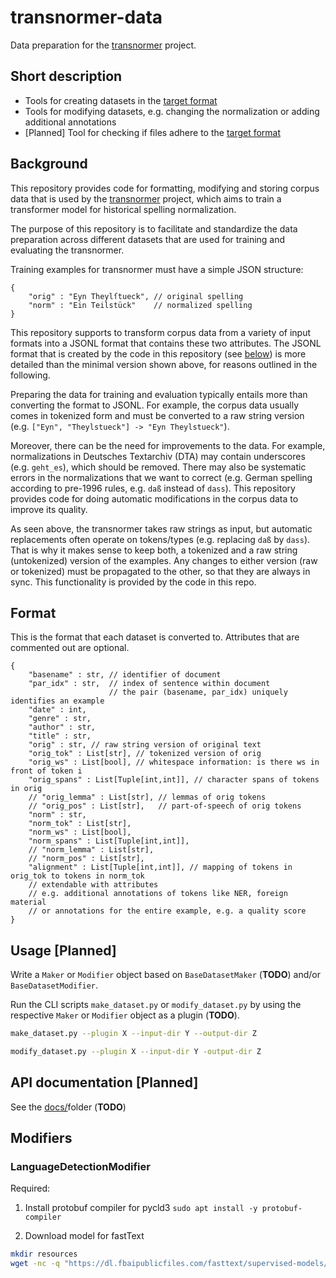 # transnormer-data

Data preparation for the [transnormer](https://github.com/ybracke/transnormer) project. 

## Short description

* Tools for creating datasets in the [target format](#Format)
* Tools for modifying datasets, e.g. changing the normalization or adding additional annotations  
* [Planned] Tool for checking if files adhere to the [target format](#Format)

## Background

This repository provides code for formatting, modifying and storing corpus data that is used by the [transnormer](https://github.com/ybracke/transnormer) project, which aims to train a transformer model for historical spelling normalization.

The purpose of this repository is to facilitate and standardize the data preparation across different datasets that are used for training and evaluating the transnormer.

Training examples for transnormer must have a simple JSON structure: 
```jsonc
{
    "orig" : "Eyn Theylſtueck", // original spelling
    "norm" : "Ein Teilstück"    // normalized spelling
}
```
This repository supports to transform corpus data from a variety of input formats into a JSONL format that contains these two attributes. The JSONL format that is created by the code in this repository (see [below](#Format)) is more detailed than the minimal version shown above, for reasons outlined in the following. 

Preparing the data for training and evaluation typically entails more than converting the format to JSONL. For example, the corpus data usually comes in tokenized form and must be converted to a raw string version (e.g. `["Eyn", "Theylstueck"] -> "Eyn Theylstueck"`). 

Moreover, there can be the need for improvements to the data. For example, normalizations in Deutsches Textarchiv (DTA) may contain underscores (e.g. `geht_es`), which should be removed. There may also be systematic errors in the normalizations that we want to correct (e.g. German spelling according to pre-1996 rules, e.g. `daß` instead of `dass`). This repository provides code for doing automatic modifications in the corpus data to improve its quality.

As seen above, the transnormer takes raw strings as input, but automatic replacements often operate on tokens/types (e.g. replacing `daß` by `dass`). That is why it makes sense to keep both, a tokenized and a raw string (untokenized) version of the examples. Any changes to either version (raw or tokenized) must be propagated to the other, so that they are always in sync. This functionality is provided by the code in this repo.

## Format

This is the format that each dataset is converted to. Attributes that are commented out are optional.

```jsonc
{
    "basename" : str, // identifier of document 
    "par_idx" : str,  // index of sentence within document 
                      // the pair (basename, par_idx) uniquely identifies an example
    "date" : int,
    "genre" : str, 
    "author" : str,
    "title" : str,
    "orig" : str, // raw string version of original text 
    "orig_tok" : List[str], // tokenized version of orig
    "orig_ws" : List[bool], // whitespace information: is there ws in front of token i
    "orig_spans" : List[Tuple[int,int]], // character spans of tokens in orig
    // "orig_lemma" : List[str], // lemmas of orig tokens
    // "orig_pos" : List[str],   // part-of-speech of orig tokens
    "norm" : str,  
    "norm_tok" : List[str],
    "norm_ws" : List[bool],
    "norm_spans" : List[Tuple[int,int]],
    // "norm_lemma" : List[str], 
    // "norm_pos" : List[str], 
    "alignment" : List[Tuple[int,int]], // mapping of tokens in orig_tok to tokens in norm_tok
    // extendable with attributes 
    // e.g. additional annotations of tokens like NER, foreign material
    // or annotations for the entire example, e.g. a quality score
}
```

## Usage [Planned]

Write a `Maker` or `Modifier` object based on `BaseDatasetMaker` (**TODO**) and/or  `BaseDatasetModifier`.

Run the CLI scripts `make_dataset.py` or `modify_dataset.py` by using the respective `Maker` or `Modifier` object as a plugin (**TODO**).

```bash
make_dataset.py --plugin X --input-dir Y --output-dir Z 

modify_dataset.py --plugin X --input-dir Y -output-dir Z
```


## API documentation [Planned]

See the [docs/](docs)folder (**TODO**)


## Modifiers

### LanguageDetectionModifier


Required: 

1. Install protobuf compiler for pycld3
`sudo apt install -y protobuf-compiler`

2. Download model for fastText
```bash
mkdir resources
wget -nc -q "https://dl.fbaipublicfiles.com/fasttext/supervised-models/lid.176.ftz" -O "resources/lid.176.ftz"
```